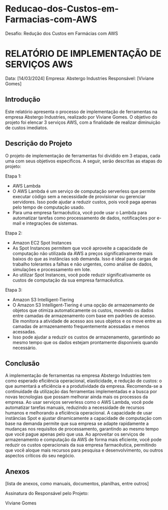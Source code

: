 # Reducao-dos-Custos-em-Farmacias-com-AWS
Desafio: Redução dos Custos em Farmácias com AWS
# RELATÓRIO DE IMPLEMENTAÇÃO DE SERVIÇOS AWS

Data: [14/03/2024]
Empresa: Abstergo Industries 
Responsável: [Viviane Gomes]

## Introdução
Este relatório apresenta o processo de implementação de ferramentas na empresa Abstergo Industries, realizado por Viviane Gomes. O objetivo do projeto foi elencar 3 serviços AWS, com a finalidade de realizar diminuição de custos imediatos.

## Descrição do Projeto
O projeto de implementação de ferramentas foi dividido em 3 etapas, cada uma com seus objetivos específicos. A seguir, serão descritas as etapas do projeto:

Etapa 1: 
- AWS Lambda
- O AWS Lambda é um serviço de computação serverless que permite executar código sem a necessidade de provisionar ou gerenciar servidores. Isso pode ajudar a reduzir custos, pois você paga apenas pelo tempo de computação usado. 
- Para uma empresa farmacêutica, você pode usar o Lambda para automatizar tarefas como processamento de dados, notificações por e-mail e integrações de sistemas.

Etapa 2: 
- Amazon EC2 Spot Instances
- As Spot Instances permitem que você aproveite a capacidade de computação não utilizada da AWS a preços significativamente mais baixos do que as instâncias sob demanda. Isso é ideal para cargas de trabalho tolerantes a falhas e não urgentes, como análise de dados, simulações e processamento em lote. 
- Ao utilizar Spot Instances, você pode reduzir significativamente os custos de computação da sua empresa farmacêutica.

Etapa 3: 
- Amazon S3 Intelligent-Tiering
- O Amazon S3 Intelligent-Tiering é uma opção de armazenamento de objetos que otimiza automaticamente os custos, movendo os dados entre camadas de armazenamento com base em padrões de acesso. Ele monitora a atividade de acesso aos seus objetos e os move entre as camadas de armazenamento frequentemente acessadas e menos acessadas. 
- Isso pode ajudar a reduzir os custos de armazenamento, garantindo ao mesmo tempo que os dados estejam prontamente disponíveis quando necessário.



## Conclusão
A implementação de ferramentas na empresa Abstergo Industries  tem como esperado eficiência operacional, elasticidade, e redução de custos: o que aumentará a eficiência e a produtividade da empresa. Recomenda-se a continuidade da utilização das ferramentas implementadas e a busca por novas tecnologias que possam melhorar ainda mais os processos da empresa.
Ao usar serviços serverless como o AWS Lambda, você pode automatizar tarefas manuais, reduzindo a necessidade de recursos humanos e melhorando a eficiência operacional.
A capacidade de usar instâncias Spot e ajustar dinamicamente a capacidade de computação com base na demanda permite que sua empresa se adapte rapidamente a mudanças nos requisitos de processamento, garantindo ao mesmo tempo que você pague apenas pelo que usa.
Ao aproveitar os serviços de armazenamento e computação da AWS de forma mais eficiente, você pode reduzir os custos operacionais da sua empresa farmacêutica, permitindo que você aloque mais recursos para pesquisa e desenvolvimento, ou outros aspectos críticos do seu negócio.

## Anexos

[lista de anexos, como manuais, documentos, planilhas, entre outros]

Assinatura do Responsável pelo Projeto:

Viviane Gomes
